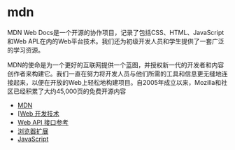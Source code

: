 # mdn 

MDN Web Docs是一个开源的协作项目，记录了包括CSS、HTML、JavaScript和Web APL在内的Web平台技术。我们还为初级开发人员和学生提供了一套广泛的学习资源。

MDN的使命是为一个更好的互联网提供一个蓝图，并授权新一代的开发者和内容创作者来构建它。我们一直在努力将开发人员与他们所需的工具和信息更无缝地连接起来，以便在开放的Web上轻松地构建项目。自2005年成立以来，Mozilla和社区已经积累了大约45,000页的免费开源内容

-   [MDN](https://developer.mozilla.org/zh-CN/)
-   [[Web 开发技术](https://developer.mozilla.org/zh-CN/docs/Web)
-   [Web API 接口参考](https://developer.mozilla.org/zh-CN/docs/Web/API)
-   [浏览器扩展](https://developer.mozilla.org/zh-CN/docs/Mozilla/Add-ons/WebExtensions)
-   [JavaScript](https://developer.mozilla.org/zh-CN/docs/Web/JavaScript)

